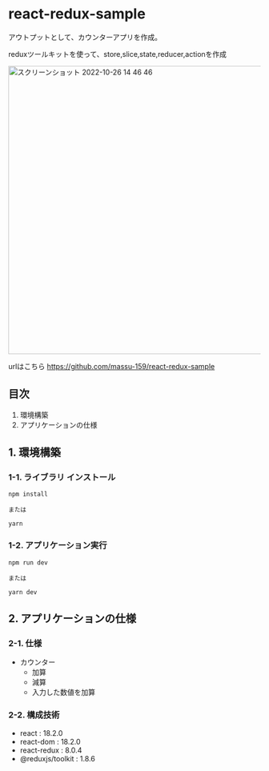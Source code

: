 # react-redux-sample
アウトプットとして、カウンターアプリを作成。

reduxツールキットを使って、store,slice,state,reducer,actionを作成

<img width="576" alt="スクリーンショット 2022-10-26 14 46 46" src="https://user-images.githubusercontent.com/75517054/197945800-16eb6b42-a48d-40d8-87fa-13b1d7af40a8.png">


urlはこちら
https://github.com/massu-159/react-redux-sample


## 目次
1. 環境構築
2. アプリケーションの仕様

## 1. 環境構築

### 1-1. ライブラリ インストール

```
npm install

または

yarn
```

### 1-2. アプリケーション実行

```
npm run dev

または

yarn dev
```

## 2. アプリケーションの仕様

### 2-1. 仕様
- カウンター
  - 加算
  - 減算
  - 入力した数値を加算

### 2-2. 構成技術
- react : 18.2.0
- react-dom : 18.2.0
- react-redux : 8.0.4
- @reduxjs/toolkit : 1.8.6
